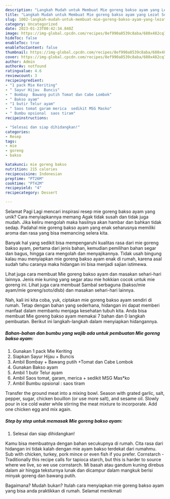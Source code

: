 ```yaml
---
description: "Langkah Mudah untuk Membuat Mie goreng bakso ayam yang Lezat Sekali, Mantap"
title: "Langkah Mudah untuk Membuat Mie goreng bakso ayam yang Lezat Sekali, Mantap"
slug: 1002-langkah-mudah-untuk-membuat-mie-goreng-bakso-ayam-yang-lezat-sekali-mantap
category: Uncategorized
date: 2023-01-23T00:42:34.840Z
image: https://img-global.cpcdn.com/recipes/8ef990a8539c8aba/680x482cq70/mie-goreng-bakso-ayam-foto-resep-utama.jpg
hideToc: false
enableToc: true
enableTocContent: false
thumbnail: https://img-global.cpcdn.com/recipes/8ef990a8539c8aba/680x482cq70/mie-goreng-bakso-ayam-foto-resep-utama.jpg
cover: https://img-global.cpcdn.com/recipes/8ef990a8539c8aba/680x482cq70/mie-goreng-bakso-ayam-foto-resep-utama.jpg
author: Admin
authorAv: notfound
ratingvalue: 4.6
reviewcount: 3
recipeingredient:
- "1 pack Mie Keriting"
- " Sayur Hijau  Buncis"
- " Bombay  Bawang putih Tomat dan Cabe Lombok"
- " Bakso ayam"
- "1 butir Telur ayam"
- " Saos tomat garam merica  sedikit MSG Masko"
- " Bumbu opsional  saos tiram"
recipeinstructions:

- "Selesai dan siap dihidangkan!"
categories:
- Resep
tags:
- mie
- goreng
- bakso

katakunci: mie goreng bakso 
nutrition: 215 calories
recipecuisine: Indonesian
preptime: "PT26M"
cooktime: "PT42M"
recipeyield: "4"
recipecategory: Dessert

---
```



Selamat Pagi Lagi mencari inspirasi resep mie goreng bakso ayam yang unik? Cara menyiapkannya memang Agak tidak susah dan tidak juga mudah. Jika keliru mengolah maka hasilnya akan hambar dan bahkan tidak sedap. Padahal mie goreng bakso ayam yang enak seharusnya memiliki aroma dan rasa yang bisa memancing selera kita.


Banyak hal yang sedikit bisa mempengaruhi kualitas rasa dari mie goreng bakso ayam, pertama dari jenis bahan, kemudian pemilihan bahan segar dan bagus, hingga cara mengolah dan menyajikannya. Tidak usah bingung kalau mau menyiapkan mie goreng bakso ayam enak di rumah, karena asal sudah tahu caranya maka hidangan ini bisa menjadi sajian istimewa.

Lihat juga cara membuat Mie goreng bakso ayam dan masakan sehari-hari lainnya. Jenis mie kuning yang segar atau mie hokkian cocok untuk mie goreng ini. Lihat juga cara membuat Sambal serbaguna (bakso/mie ayam/mie goreng/soto/dlsb) dan masakan sehari-hari lainnya.


Nah, kali ini kita coba, yuk, ciptakan mie goreng bakso ayam sendiri di rumah. Tetap dengan bahan yang sederhana, hidangan ini dapat memberi manfaat dalam membantu menjaga kesehatan tubuh kita. Anda bisa membuat Mie goreng bakso ayam memakai 7 bahan dan 0 langkah pembuatan. Berikut ini langkah-langkah dalam menyiapkan hidangannya.

<!--inarticleads1-->

##### Bahan-bahan dan bumbu yang wajib ada untuk pembuatan Mie goreng bakso ayam:

1. Gunakan 1 pack Mie Keriting
1. Siapkan  Sayur Hijau + Buncis
1. Ambil  Bombay + Bawang putih +Tomat dan Cabe Lombok
1. Gunakan  Bakso ayam
1. Ambil 1 butir Telur ayam
1. Ambil  Saos tomat, garam, merica + sedikit MSG Mas*ko
1. Ambil  Bumbu opsional : saos tiram


Transfer the ground meat into a mixing bowl. Season with grated garlic, salt, pepper, sugar, chicken bouillon (or use more salt), and sesame oil. Slowly pour in ice cold water while stirring the meat mixture to incorporate. Add one chicken egg and mix again. 

<!--inarticleads2-->

##### Step by step untuk memasak Mie goreng bakso ayam:


1. Selesai dan siap dihidangkan!

Kamu bisa membuatnya dengan bahan secukupnya di rumah. Cita rasa dari hidangan ini tidak kalah dengan mie ayam bakso terdekat dari rumahmu. Sub with chicken, turkey, pork mince or even fish if you prefer. Cornstarch - Traditionally this recipe calls for tapioca starch, but this is harder to source where we live, so we use cornstarch. Mi basah atau gandum kuning direbus dalam air hingga teksturnya lunak dan dicampur dalam mangkuk berisi minyak goreng dan bawang putih. 

Bagaimana? Mudah bukan? Itulah cara menyiapkan mie goreng bakso ayam yang bisa anda praktikkan di rumah. Selamat menikmati

